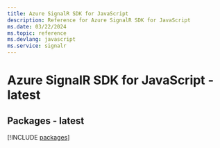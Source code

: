 ```yaml
---
title: Azure SignalR SDK for JavaScript
description: Reference for Azure SignalR SDK for JavaScript
ms.date: 03/22/2024
ms.topic: reference
ms.devlang: javascript
ms.service: signalr
---
```

# Azure SignalR SDK for JavaScript - latest
## Packages - latest
[!INCLUDE [packages](signalr-index.md)]